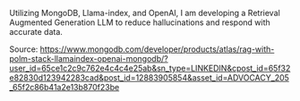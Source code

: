 Utilizing MongoDB, Llama-index, and OpenAI, I am developing a Retrieval Augmented Generation LLM to reduce hallucinations and respond with accurate data.

Source: https://www.mongodb.com/developer/products/atlas/rag-with-polm-stack-llamaindex-openai-mongodb/?user_id=65ce1c2c9c762e4c4c4e25ab&sn_type=LINKEDIN&cpost_id=65f32e82830d123942283cad&post_id=12883905854&asset_id=ADVOCACY_205_65f2c86b41a2e13b870f23be
